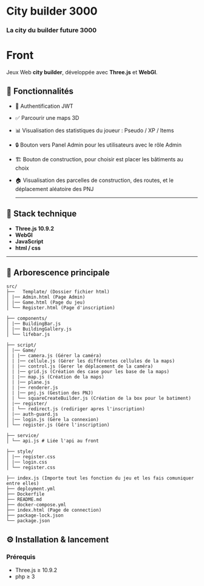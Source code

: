 # City builder 3000
### La city du builder future 3000

# Front
Jeux Web **city builder**, développée avec **Three.js** et **WebGl**.

## 🚀 Fonctionnalités

- 🔐 Authentification JWT
- ✅ Parcourir une maps 3D
- 📊 Visualisation des statistiques du joueur : Pseudo / XP / Items
- 🔒 Bouton vers Panel Admin pour les utilisateurs avec le rôle Admin
- 🏗️ Bouton de construction, pour choisir est placer les bâtiments au choix
- 🏠 Visualisation des parcelles de construction, des routes, et le déplacement aléatoire des PNJ

  ---

## 🧱 Stack technique

- **Three.js 10.9.2**
- **WebGl**
- **JavaScript**
- **html / css**

---

## 📁 Arborescence principale

````
src/
├──   Template/ (Dossier fichier html)
│ |── Admin.html (Page Admin)
│ |── Game.html (Page du jeu)
│ └── Register.html (Page d'inscription)

├── components/
│ |── BuildingBar.js
│ |── BuildingGallery.js
│ └── lifebar.js

├── script/
│ |── Game/
│ | |── camera.js (Gérer la caméra)
│ | |── cellule.js (Gérer les différentes cellules de la maps)
│ | |── control.js (Gerer le déplacement de la caméra)
│ | |── grid.js (Création des case pour les base de la maps)
│ | |── map.js (Création de la maps)
│ | |── plane.js 
│ | |── renderer.js
│ | |── pnj.js (Gestion des PNJ)
│ | └── squareCreateBuilder.js (Création de la box pour le batiment)
│ |── register/
│ | └── redirect.js (rediriger apres l'inscription)
│ |── auth-guard.js
│ |── login.js (Gére la connexion)
│ └── register.js (Gére l'inscription)

├── service/
│ └── api.js # Liée l'api au front

├── style/
│ |── register.css
│ |── login.css
│ └── register.css

├── index.js (Importe tout les fonction du jeu et les fais comuniquer entre elles)
├── deployment.yml
├── Dockerfile
├── README.md
├── docker-compose.yml
├── index.html (Page de connection)
├── package-lock.json
└── package.json

````

## ⚙️ Installation & lancement

### Prérequis
- Three.js ≥ 10.9.2
- php ≥ 3
